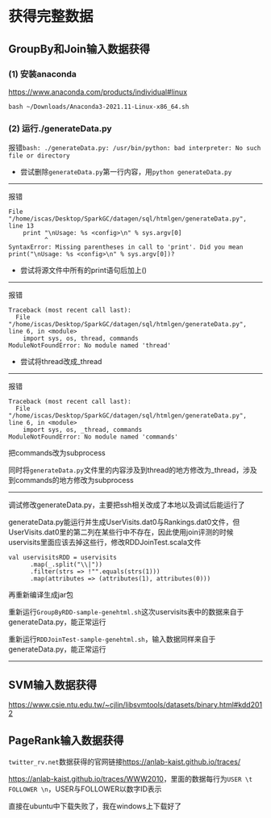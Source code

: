 # 获得完整数据

## GroupBy和Join输入数据获得

### (1) 安装anaconda

<https://www.anaconda.com/products/individual#linux>

`bash ~/Downloads/Anaconda3-2021.11-Linux-x86_64.sh`

### (2) 运行./generateData.py

报错`bash: ./generateData.py: /usr/bin/python: bad interpreter: No such file or directory`

* 尝试删除`generateData.py`第一行内容，用`python generateData.py `

---

报错

```
File "/home/iscas/Desktop/SparkGC/datagen/sql/htmlgen/generateData.py", line 13
    print "\nUsage: %s <config>\n" % sys.argv[0]   
          ^
SyntaxError: Missing parentheses in call to 'print'. Did you mean print("\nUsage: %s <config>\n" % sys.argv[0])?
```

* 尝试将源文件中所有的print语句后加上()

---

报错

```
Traceback (most recent call last):
  File "/home/iscas/Desktop/SparkGC/datagen/sql/htmlgen/generateData.py", line 6, in <module>
    import sys, os, thread, commands
ModuleNotFoundError: No module named 'thread'
```

* 尝试将thread改成_thread

---

报错

```
Traceback (most recent call last):
  File "/home/iscas/Desktop/SparkGC/datagen/sql/htmlgen/generateData.py", line 6, in <module>
    import sys, os, _thread, commands
ModuleNotFoundError: No module named 'commands'
```

把commands改为subprocess

同时将`generateData.py`文件里的内容涉及到thread的地方修改为_thread，涉及到commands的地方修改为subprocess

---

调试修改generateData.py，主要把ssh相关改成了本地以及调试后能运行了

generateData.py能运行并生成UserVisits.dat0与Rankings.dat0文件，但UserVisits.dat0里的第二列在某些行中不存在，因此使用join评测的时候uservisits里面应该去掉这些行，修改RDDJoinTest.scala文件

```
val uservisitsRDD = uservisits
      .map(_.split("\\|"))
      .filter(strs => !"".equals(strs(1)))
      .map(attributes => (attributes(1), attributes(0)))
```

再重新编译生成jar包

重新运行`GroupByRDD-sample-genehtml.sh`这次uservisits表中的数据来自于generateData.py，能正常运行

重新运行`RDDJoinTest-sample-genehtml.sh`，输入数据同样来自于generateData.py，能正常运行

---

## SVM输入数据获得

<https://www.csie.ntu.edu.tw/~cjlin/libsvmtools/datasets/binary.html#kdd2012>



## PageRank输入数据获得

`twitter_rv.net`数据获得的官网链接<https://anlab-kaist.github.io/traces/>

<https://anlab-kaist.github.io/traces/WWW2010>，里面的数据每行为`USER \t FOLLOWER \n`，USER与FOLLOWER以数字ID表示

直接在ubuntu中下载失败了，我在windows上下载好了



